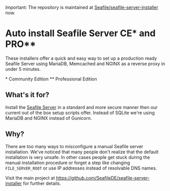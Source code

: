 Important: The repository is maintained at [Seafile/seafile-server-installer](https://github.com/Seafile/seafile-server-installer) now.

# Auto install Seafile Server CE* and PRO**

These installers offer a quick and easy way to set up a production ready Seafile Server using MariaDB, Memcached and NGINX as a reverse proxy in under 5 minutes.

\* Community Edition
** Professional Edition

## What's it for?
Install the [Seafile Server](http://seafile.com/en/home/) in a standard and more secure manner then our current out of the box setup scripts offer. Instead of SQLite we're using MariaDB and NGINX instead of Gunicorn.


## Why?
There are too many ways to misconfigure a manual Seafile server installation. We've noticed that many people don't realize that the default installation is very unsafe. In other cases people get stuck during the manual installation procedure or forget a step like changing `FILE_SERVER_ROOT` or use IP addresses instead of resolvable DNS names.


Visit the main project at https://github.com/SeafileDE/seafile-server-installer for further details.
